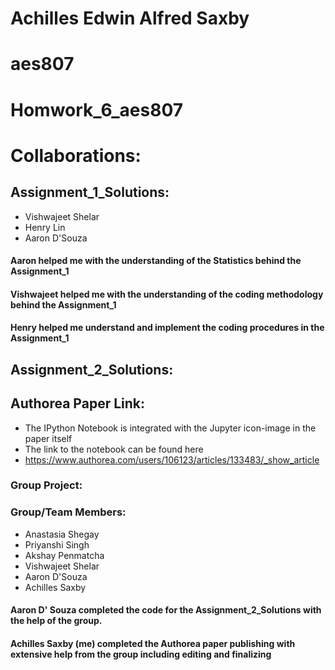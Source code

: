 # Achilles Edwin Alfred Saxby
# aes807
# Homwork_6_aes807

# Collaborations:

## Assignment_1_Solutions:
  - Vishwajeet Shelar
  - Henry Lin
  - Aaron D'Souza

#### Aaron helped me with the understanding of the Statistics behind the Assignment_1
#### Vishwajeet helped me with the understanding of the coding methodology behind the Assignment_1
#### Henry helped me understand and implement the coding procedures in the Assignment_1
  
## Assignment_2_Solutions:
## Authorea Paper Link:
  - The IPython Notebook is integrated with the Jupyter icon-image in the paper itself
  - The link to the notebook can be found here
  - https://www.authorea.com/users/106123/articles/133483/_show_article
### Group Project:
### Group/Team Members:
  - Anastasia Shegay
  - Priyanshi Singh
  - Akshay Penmatcha
  - Vishwajeet Shelar
  - Aaron D'Souza
  - Achilles Saxby
  
#### Aaron D' Souza completed the code for the Assignment_2_Solutions with the help of the group.
#### Achilles Saxby (me) completed the Authorea paper publishing with extensive help from the group including editing and finalizing
